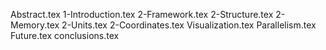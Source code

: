 Abstract.tex
1-Introduction.tex
2-Framework.tex
2-Structure.tex
2-Memory.tex
2-Units.tex
2-Coordinates.tex
Visualization.tex
Parallelism.tex
Future.tex
conclusions.tex